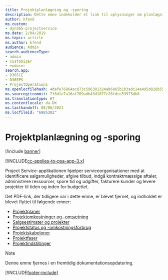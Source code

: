```yaml
---
title: Projektplanlægning og -sporing
description: Dette emne indeholder et link til oplysninger om planlægning og sporing i Project Service Automation.
author: kfend
ms.custom:
- dyn365-projectservice
ms.date: 2/04/2019
ms.topic: article
ms.author: kfend
audience: Admin
search.audienceType:
- admin
- customizer
- enduser
search.app:
- D365CE
- D365PS
- ProjectOperations
ms.openlocfilehash: 4dafe76864ac873c596381324ab6865b1b3adc24a495d828b552e7ac459954b9
ms.sourcegitcommit: 7f8d1e7a16af769adb43d1877c28fdce53975db8
ms.translationtype: HT
ms.contentlocale: da-DK
ms.lasthandoff: 08/06/2021
ms.locfileid: "6985382"
---
```

# <a name="project-planning-and-tracking"></a>Projektplanlægning og -sporing

[!include [banner](../../includes/psa-now-project-operations.md)]

[!INCLUDE[cc-applies-to-psa-app-3.x](../../includes/cc-applies-to-psa-app-3x.md)]

Project Service-applikationen hjælper serviceorganisationer med at identificere salgsmuligheder, afgive tilbud, indgå kontraktmæssige aftaler, administrere ressourcer, spore tid og udgifter, fakturere kunder og levere projekter til tiden og inden for budgettet. 

Det PDF-link, der tidligere var i dette emne, er blevet fjernet, og indholdet er blevet flyttet til følgende emner:

- [Projektplaner](../project-creating.md)
- [Projektomkostninger og -omsætning](../project-estimating.md)
- [Salgsestimater og projekter](../project-leveraging.md)
- [Projektstatus og -omkostningsforbrug](../project-tracking.md)
- [Projektskabeloner](../project-templates.md)
- [Projektfaser](../project-stages.md)
- [Projektindstillinger](../project-settings.md)

> [!NOTE]
> Denne emne fjernes i en fremtidig dokumentationsopdatering. 


[!INCLUDE[footer-include](../../includes/footer-banner.md)]